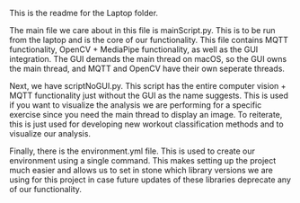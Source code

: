 This is the readme for the Laptop folder.

The main file we care about in this file is mainScript.py. This is to be run from the laptop and is the core of our functionality.
This file contains MQTT functionality, OpenCV + MediaPipe functionality, as well as the GUI integration.
The GUI demands the main thread on macOS, so the GUI owns the main thread, and MQTT and OpenCV have their own seperate threads.

Next, we have scriptNoGUI.py. This script has the entire computer vision + MQTT functionality just without the GUI as the name suggests.
This is used if you want to visualize the analysis we are performing for a specific exercise since you need the main thread to display an 
image. To reiterate, this is just used for developing new workout classification methods and to visualize our analysis.

Finally, there is the environment.yml file. This is used to create our environment using a single command. This makes setting up the 
project much easier and allows us to set in stone which library versions we are using for this project in case future updates of these 
libraries deprecate any of our functionality.
